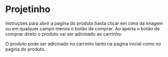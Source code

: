 # Projetinho

Instruções para abrir a pagina do produto basta clicar em cima da imagem ou em qualquer campo menos o botão de comprar.
Ao aperta o botão de comprar direto o produto vai ser adicinado ao carrinho. 

O produto pode ser adicinado no carrinho tanto na pagina inicial como no pagina do produto. 
